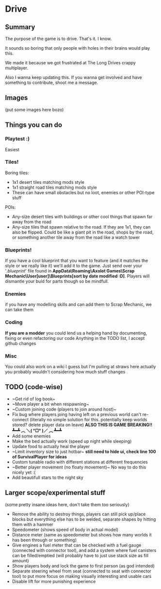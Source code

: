# Drive
## Summary
The purpose of the game is to drive.
That's it. I know.

It sounds so boring that only people with holes in their brains would play this.

We made it because we got frustrated at The Long Drives crappy multiplayer.

Also I wanna keep updating this. If you wanna get involved and have something to contribute, shoot me a message.

## Images
(put some images here bozo)

## Things you can do
### Playtest :)
Easiest

### Tiles!
Boring tiles:
- 1x1 desert tiles matching mods style
- 1x1 straight road tiles matching mods style
- These can have small obstacles but no loot, enemies or other POI-type stuff

POIs:
- Any-size desert tiles with buildings or other cool things that spawn far away from the road
- Any-size tiles that spawn relative to the road. If they are 1x1, they can also be flipped. Could be like a giant pit in the road, shops by the road, or something another tile away from the road like a watch tower

### Blueprints!
If you have a cool blueprint that you want to feature (and it matches the style or we really like it) we'll add it to the game. Just send over your '_.blueprint_' file found in **AppData\Roaming\Axolot Games\Scrap Mechanic\User\[user]\Blueprints\[sort by date modified :D]**. Players will dismantle your buld for parts though so be mindfull.

### Enemies
if you have any modelling skills and can add them to Scrap Mechanic, we can take them

### Coding
**If you are a modder** you could lend us a helping hand by documenting, fixing or even refactoring our code
Anything in the TODO list, I accept github changes

### Misc
You could also work on a wiki I guess but I'm pulling at straws here
actually you probably wouldn't considering how much stuff changes

## TODO (code-wise)
- ~Get rid of log book~
- ~Move player a bit when respawning~
- ~Custom joining code (players to join around host)~
- Fix bug where players joing having left on a previous world can't re-connect (literally no simple solution for this. potentially keep worlds stored? delete player data on leave) **ALSO THIS IS GAME BREAKING!! ┻━┻ ︵ ＼( °□° )／ ︵ ┻━┻**
- Add some enemies
- Make the bed actually work (speed up night while sleeping)
- Update food to actually heal the player
- ~Limit inventory size to just hotbar~ **still need to hide ui, check line 100 of SurvivalPlayer for ideas**
- Custom tunable radio with different stations at different frequencies
- ~Better player movement (no floaty movement)~ No way to do this nicely yet :(
- Add beautifull stars to the night sky

## Larger scope/experimental stuff
(some pretty insane ideas here, don't take them too seriously)
- Remove the ability to destroy things, players can still pick up/place blocks but everything else has to be welded, separate shapes by hitting them with a hammer
- Speedometer (shows speed of body in actual model)
- Distance meter (same as speedometer but shows how many worlds it has been through or something)
- Give engines a fuel meter that can be checked with a fuel gauge (connected with connector tool), and add a system where fuel canisters can be filled/emptied (will probably have to just use stack size as fill amount)
- Show players body and lock the game to first person (as god intended)
- Separate steering wheel from seat (connected to seat with connector tool) to put more focus on making visually interesting and usable cars
- Disable lift for more punishing experience
